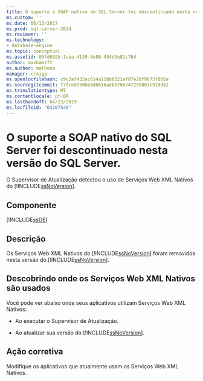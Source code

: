 ```yaml
---
title: O suporte a SOAP nativo do SQL Server foi descontinuado nesta versão do SQL Server. | Microsoft Docs
ms.custom: ''
ms.date: 06/13/2017
ms.prod: sql-server-2014
ms.reviewer: ''
ms.technology:
- database-engine
ms.topic: conceptual
ms.assetid: 80fd692b-1cea-4139-8e80-454d3e81c76d
author: mashamsft
ms.author: mathoma
manager: craigg
ms.openlocfilehash: c9c3af432ac614a11bb6321af87e28f9675f806a
ms.sourcegitcommit: f7fced330b64d6616aeb8766747295807c92dd41
ms.translationtype: MT
ms.contentlocale: pt-BR
ms.lasthandoff: 04/23/2019
ms.locfileid: "63267548"
---
```

# <a name="sql-server-native-soap-support-is-discontinued-in-this-version-of-sql-server"></a>O suporte a SOAP nativo do SQL Server foi descontinuado nesta versão do SQL Server.
  O Supervisor de Atualização detectou o uso de Serviços Web XML Nativos do [!INCLUDE[ssNoVersion](../../includes/ssnoversion-md.md)].  
  
## <a name="component"></a>Componente  
 [!INCLUDE[ssDE](../../includes/ssde-md.md)]  
  
## <a name="description"></a>Descrição  
 Os Serviços Web XML Nativos do [!INCLUDE[ssNoVersion](../../includes/ssnoversion-md.md)] foram removidos nesta versão do [!INCLUDE[ssNoVersion](../../includes/ssnoversion-md.md)].  
  
## <a name="discovering-where-you-use-native-xml-web-services"></a>Descobrindo onde os Serviços Web XML Nativos são usados  
 Você pode ver abaixo onde seus aplicativos utilizam Serviços Web XML Nativos:  
  
-   Ao executar o Supervisor de Atualização.  
  
-   Ao atualizar sua versão do [!INCLUDE[ssNoVersion](../../includes/ssnoversion-md.md)].  
  
## <a name="corrective-action"></a>Ação corretiva  
 Modifique os aplicativos que atualmente usam os Serviços Web XML Nativos.  
  
  

